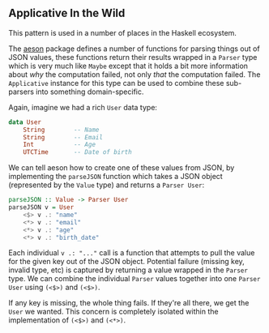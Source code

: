 ## Applicative In the Wild

This pattern is used in a number of places in the Haskell ecosystem.

The [aeson][] package defines a number of functions for parsing things out of
JSON values, these functions return their results wrapped in a `Parser` type
which is very much like `Maybe` except that it holds a bit more information
about *why* the computation failed, not only *that* the computation failed. The
`Applicative` instance for this type can be used to combine these sub-parsers
into something domain-specific.

[aeson]: http://hackage.haskell.org/package/aeson

Again, imagine we had a rich `User` data type:

```haskell
data User
    String        -- Name
    String        -- Email
    Int           -- Age
    UTCTime       -- Date of birth
```

We can tell aeson how to create one of these values from JSON, by implementing
the `parseJSON` function which takes a JSON object (represented by the `Value`
type) and returns a `Parser User`:

```haskell
parseJSON :: Value -> Parser User
parseJSON v = User
    <$> v .: "name"
    <*> v .: "email"
    <*> v .: "age"
    <*> v .: "birth_date"
```

Each individual `v .: "..."` call is a function that attempts to pull the value
for the given key out of the JSON object. Potential failure (missing key,
invalid type, etc) is captured by returning a value wrapped in the `Parser`
type. We can combine the individual `Parser` values together into one `Parser
User` using `(<$>)` and `(<$>)`.

If any key is missing, the whole thing fails. If they're all there, we get the
`User` we wanted. This concern is completely isolated within the implementation
of `(<$>)` and `(<*>)`.
